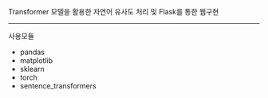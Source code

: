 Transformer 모델을 활용한 자연어 유사도 처리 및 Flask를 통한 웹구현<hr>
사용모듈
- pandas
- matplotlib
- sklearn
- torch
- sentence_transformers

